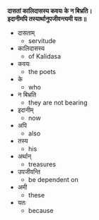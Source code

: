**दासतां कालिदासस्य कवयः के न बिभ्रति।**  
**इदानीमपि तस्यार्थानुपजीवन्त्यमी यतः॥**

*   दासताम्
    *   servitude
*   कालिदासस्य
    *   of Kalidasa
*   कवयः
    *   the poets
*   के
    *   who
*   न बिभ्रति
    *   they are not bearing
*   इदानीम्
    *   now
*   अपि
    *   also
*   तस्य
    *   his
*   अर्थान्
    *   treasures
*   उपजीवन्ति
    *   be dependent on
*   अमी
    *   these
*   यतः
    *   because